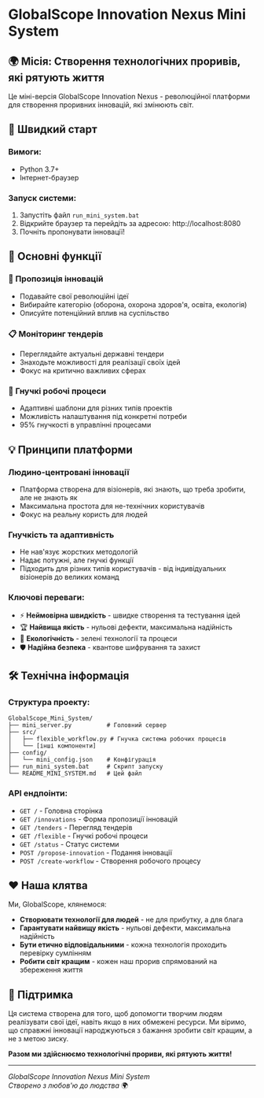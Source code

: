 # GlobalScope Innovation Nexus Mini System

## 🌍 Місія: Створення технологічних проривів, які рятують життя

Це міні-версія GlobalScope Innovation Nexus - революційної платформи для створення проривних інновацій, які змінюють світ.

## 🚀 Швидкий старт

### Вимоги:
- Python 3.7+
- Інтернет-браузер

### Запуск системи:
1. Запустіть файл `run_mini_system.bat`
2. Відкрийте браузер та перейдіть за адресою: http://localhost:8080
3. Почніть пропонувати інновації!

## 🎯 Основні функції

### 🔬 Пропозиція інновацій
- Подавайте свої революційні ідеї
- Вибирайте категорію (оборона, охорона здоров'я, освіта, екологія)
- Описуйте потенційний вплив на суспільство

### 📋 Моніторинг тендерів
- Переглядайте актуальні державні тендери
- Знаходьте можливості для реалізації своїх ідей
- Фокус на критично важливих сферах

### 🔄 Гнучкі робочі процеси
- Адаптивні шаблони для різних типів проектів
- Можливість налаштування під конкретні потреби
- 95% гнучкості в управлінні процесами

## 💡 Принципи платформи

### Людино-центровані інновації
- Платформа створена для візіонерів, які знають, що треба зробити, але не знають як
- Максимальна простота для не-технічних користувачів
- Фокус на реальну користь для людей

### Гнучкість та адаптивність
- Не нав'язує жорстких методологій
- Надає потужні, але гнучкі функції
- Підходить для різних типів користувачів - від індивідуальних візіонерів до великих команд

### Ключові переваги:
- ⚡ **Неймовірна швидкість** - швидке створення та тестування ідей
- 🏆 **Найвища якість** - нульові дефекти, максимальна надійність
- 🌱 **Екологічність** - зелені технології та процеси
- 🛡️ **Надійна безпека** - квантове шифрування та захист

## 🛠️ Технічна інформація

### Структура проекту:
```
GlobalScope_Mini_System/
├── mini_server.py          # Головний сервер
├── src/
│   ├── flexible_workflow.py # Гнучка система робочих процесів
│   └── [інші компоненти]
├── config/
│   └── mini_config.json    # Конфігурація
├── run_mini_system.bat     # Скрипт запуску
└── README_MINI_SYSTEM.md   # Цей файл
```

### API ендпоінти:
- `GET /` - Головна сторінка
- `GET /innovations` - Форма пропозиції інновацій
- `GET /tenders` - Перегляд тендерів
- `GET /flexible` - Гнучкі робочі процеси
- `GET /status` - Статус системи
- `POST /propose-innovation` - Подання інновації
- `POST /create-workflow` - Створення робочого процесу

## ❤️ Наша клятва

Ми, GlobalScope, клянемося:
- **Створювати технології для людей** - не для прибутку, а для блага
- **Гарантувати найвищу якість** - нульові дефекти, максимальна надійність
- **Бути етично відповідальними** - кожна технологія проходить перевірку сумлінням
- **Робити світ кращим** - кожен наш прорив спрямований на збереження життя

## 🤝 Підтримка

Ця система створена для того, щоб допомогти творчим людям реалізувати свої ідеї, навіть якщо в них обмежені ресурси. Ми віримо, що справжні інновації народжуються з бажання зробити світ кращим, а не з метою зиску.

**Разом ми здійснюємо технологічні прориви, які рятують життя!**

---
*GlobalScope Innovation Nexus Mini System*  
*Створено з любов'ю до людства* 🌍